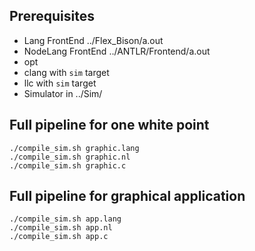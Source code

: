 ## Prerequisites
* Lang FrontEnd ../Flex_Bison/a.out
* NodeLang FrontEnd ../ANTLR/Frontend/a.out
* opt
* clang with `sim` target
* llc with `sim` target
* Simulator in ../Sim/

## Full pipeline for one white point
```
./compile_sim.sh graphic.lang
./compile_sim.sh graphic.nl
./compile_sim.sh graphic.c
```
## Full pipeline for graphical application
```
./compile_sim.sh app.lang
./compile_sim.sh app.nl
./compile_sim.sh app.c
```